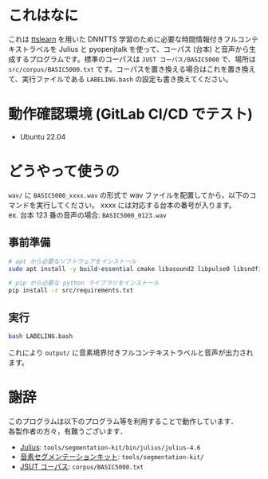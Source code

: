 # これはなに
これは [ttslearn](https://github.com/r9y9/ttslearn) を用いた DNNTTS 学習のために必要な時間情報付きフルコンテキストラベルを Julius と pyopenjtalk を使って、コーパス (台本) と音声から生成するプログラムです。標準のコーパスは `JUST コーパス/BASIC5000` で、場所は `src/corpus/BASIC5000.txt` です。コーパスを置き換える場合はこれを置き換えて、実行ファイルである `LABELING.bash` の設定も書き換えてください。

# 動作確認環境 (GitLab CI/CD でテスト)
* Ubuntu 22.04

# どうやって使うの
`wav/` に `BASIC5000_xxxx.wav` の形式で wav ファイルを配置してから，以下のコマンドを実行してください。 xxxx には対応する台本の番号が入ります。<br>
ex. 台本 123 番の音声の場合: `BASIC5000_0123.wav`
## 事前準備
```bash
# apt から必要なソフトウェアをインストール
sudo apt install -y build-essential cmake libasound2 libpulse0 libsndfile1

# pip から必要な python ライブラリをインストール
pip install -r src/requirements.txt
```
## 実行
```bash
bash LABELING.bash
```
これにより `output/` に音素境界付きフルコンテキストラベルと音声が出力されます。

# 謝辞
このプログラムは以下のプログラム等を利用することで動作しています．<br>
各製作者の方々，有難うございます．<br>
* [Julius](https://julius.osdn.jp/index.php?q=newjulius.html): `tools/segmentation-kit/bin/julius/julius-4.6`
* [音素セグメンテーションキット](https://julius.osdn.jp/index.php?q=ouyoukit.html): `tools/segmentation-kit/`
* [JSUT コーパス](https://sites.google.com/site/shinnosuketakamichi/publication/jsut): `corpus/BASIC5000.txt`
